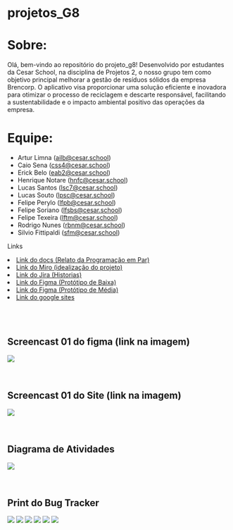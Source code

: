 # projetos_G8

# Sobre:
Olá, bem-vindo ao repositório do projeto_g8! Desenvolvido por estudantes da Cesar School, na disciplina de Projetos 2, o nosso grupo tem como objetivo principal melhorar a gestão de resíduos sólidos da empresa Brencorp. O aplicativo visa proporcionar uma solução eficiente e inovadora para otimizar o processo de reciclagem e descarte responsável, facilitando a sustentabilidade e o impacto ambiental positivo das operações da empresa.



# Equipe:
* Artur Limna (ailb@cesar.school)
* Caio Sena (css4@cesar.school)
* Erick Belo (eab2@cesar.school)
* Henrique Notare (hnfc@cesar.school)
* Lucas Santos (lsc7@cesar.school)
* Lucas Souto (lpsc@cesar.school)
* Felipe Perylo (lfpb@cesar.school)
* Felipe Soriano (lfsbs@cesar.school)
* Felipe Texeira (lftm@cesar.school)
* Rodrigo Nunes (rbnm@cesar.school)
* Silvio Fittipaldi (sfm@cesar.school)

<p>Links </p>
    <li>
 <a  href=https://docs.google.com/document/d/11aEB7wAGbuErokucf3L3qPKIhUC6PqsAlskm6jNbng0/edit#heading=h.gip33b3r0qy2=/
      >Link do docs (Relato da Programação em Par)</a
    >
          <li>
  <a  href=https://miro.com/app/board/uXjVNmC7R-U=/
      >Link do Miro (idealização do projeto)</a
   >
          <li>
    <a href=https://projetofds.atlassian.net/jira/software/projects/EC/boards/3?atlOrigin=eyJpIjoiYmE0MmMxMjc2OTg3NGY2NWE0Yjk4OTlmYzc3ZmU5OTAiLCJwIjoiaiJ9=/
        >Link do Jira (Historias)</a>
  </li>
    <li>
     <a  href=https://www.figma.com/file/tyWczuRKjU5u8zRooQhiK1/Untitled?type=design&node-id=0%3A1&mode=design&t=gKvfu8NQ2PhX4spo-1>Link do Figma (Protótipo de Baixa)</a>
  </li>
     <li>
     <a  href=https://www.figma.com/design/IJPEOg8c1vdsOXK6Xur4aA/Untitled?node-id=0-1&t=1ghRCbcsYx9l8cuL-0>Link do Figma (Protótipo de Média)</a>
  </li>
 <li>
  <a href="https://sites.google.com/d/1-6DGXvwyUoOTxoCo1Pbt51tpVXd0R_zB/p/1zcXPBehIi9aOACSmOZUIbssWT2dk16Kx/edit?pli=1">Link do google sites</a>
</li>
<br> 
<br>
<br>
<h2> Screencast 01 do figma (link na imagem)</h2> 
<a href="https://www.loom.com/share/1ebdf1b7ab594e818d0100145a85cc76?sid=8d1db89a-919b-4673-b372-d9e82329d850">
  <img src="/imagem/foto_figma.png" />
</a>
<br> 
<br>
<br>
<h2> Screencast 01 do Site (link na imagem)</h2> 
<a href="https://www.loom.com/share/1a9d51f21d434de4ae08528ff912f921?sid=0bb37e7b-18b0-4109-a111-74476d766a20">
  <img src="/imagem/imagem_Site.png" />
</a>
<br> 
<br>
<br>
<h2> Diagrama de Atividades </h2> 
<a href="/imagem/foto_do_diagrama_de_atividades.png">
  <img src="/imagem/foto_do_diagrama_de_atividades.png" />
</a>
<br> 
<br>
<br>

<h2> Print do Bug Tracker </h2> 
<img src="/imagem/bugtracker.png" />
<img src="/imagem/bugtracker2.png" />
<img src="/imagem/bugtracker3.png" />
<img src="/imagem/bugtracker4.jpg" />
<img src="/imagem/bugtracker5.jpg" />
<img src="/imagem/bugtracker6.jpg" />

<br> 


